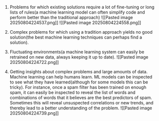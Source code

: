 1. Problems for which existing solutions require a lot of fine-tuning or long lists of rules(a machine learning model can often simplify code and perform better than the traditional approach)
   ![[Pasted image 20250804224537.png]]
   ![[Pasted image 20250804224558.png]]
	
2. Complex problems for which using a tradition approach yields no good solution(the best machine learning techniques can perhaps find a solution).
	
3. Fluctuating environments(a machine learning system can easily be retrained on new data, always keeping it up to date).
   ![[Pasted image 20250804224722.png]]
	
4. Getting insights about complex problems and large amounts of data.
	Machine learning can help humans learn. ML models can be inspected to see what they have learned(although for some models this can be tricky). For instance, once a spam filter has been trained on enough spam, it can easily be inspected to reveal the list of words and combinations of words that it believes are the best predictors of spam. Sometimes this will reveal unsuspected correlations or new trends, and thereby lead to a better understanding of the problem. 
	![[Pasted image 20250804224739.png]]